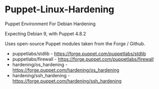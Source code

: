 # Puppet-Linux-Hardening
Puppet Environment For Debian Hardening

Expecting Debian 9, with Puppet 4.8.2

Uses open-source Puppet modules taken from the Forge / Github.

* puppetlabs/stdlib - https://forge.puppet.com/puppetlabs/stdlib
* puppetlabs/firewall - https://forge.puppet.com/puppetlabs/firewall
* hardening/os_hardening - https://forge.puppet.com/hardening/os_hardening
* hardening/ssh_hardening - https://forge.puppet.com/hardening/ssh_hardening
